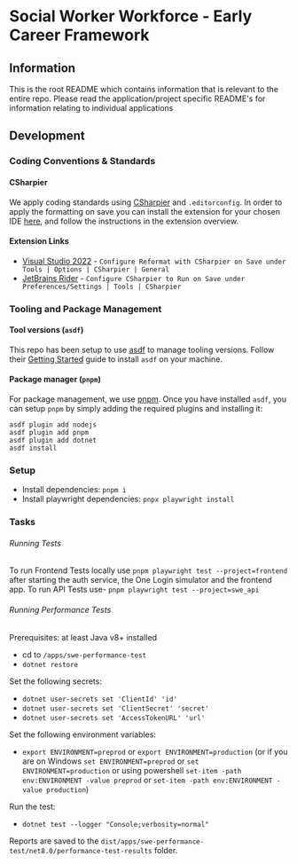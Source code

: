 # Social Worker Workforce - Early Career Framework

## Information
This is the root README which contains information that is relevant to the entire repo. Please read the application/project specific README's for information relating to individual applications

## Development

### Coding Conventions & Standards
#### CSharpier
We apply coding standards using [CSharpier](https://csharpier.com/) and `.editorconfig`. In order to apply the formatting on save you can install the extension for your chosen IDE [here](https://csharpier.com/docs/Editors), and follow the instructions in the extension overview.

#### Extension Links
- [Visual Studio 2022](https://marketplace.visualstudio.com/items?itemName=csharpier.CSharpier) - `Configure Reformat with CSharpier on Save under Tools | Options | CSharpier | General`
- [JetBrains Rider](https://plugins.jetbrains.com/plugin/18243-csharpier) - `Configure CSharpier to Run on Save under Preferences/Settings | Tools | CSharpier`

### Tooling and Package Management

#### Tool versions (`asdf`)
This repo has been setup to use [asdf](https://asdf-vm.com) to manage tooling versions. Follow their [Getting Started](https://asdf-vm.com/guide/getting-started.html) guide to install `asdf` on your machine.

#### Package manager (`pnpm`)
For package management, we use [pnpm](https://pnpm.io). Once you have installed `asdf`, you can setup `pnpm` by simply adding the required plugins and installing it:
```shell
asdf plugin add nodejs
asdf plugin add pnpm
asdf plugin add dotnet
asdf install
```

### Setup

- Install dependencies: `pnpm i`
- Install playwright dependencies: `pnpx playwright install`

### Tasks

###### Running Tests

To run Frontend Tests locally use `pnpm playwright test --project=frontend` after starting the auth service, the One Login simulator and the frontend app.
To run API Tests use- `pnpm playwright test --project=swe_api`


###### Running Performance Tests

Prerequisites: at least Java v8+ installed

- cd to `/apps/swe-performance-test`
- `dotnet restore`

Set the following secrets:

- `dotnet user-secrets set 'ClientId' 'id'`
- `dotnet user-secrets set 'ClientSecret' 'secret'`
- `dotnet user-secrets set 'AccessTokenURL' 'url'`

Set the following environment variables:

- `export ENVIRONMENT=preprod` or `export ENVIRONMENT=production` (or if you are on Windows `set ENVIRONMENT=preprod` or `set ENVIRONMENT=production` or using powershell `set-item -path env:ENVIRONMENT -value preprod` or `set-item -path env:ENVIRONMENT -value production`)

Run the test:

- `dotnet test --logger "Console;verbosity=normal"`

Reports are saved to the `dist/apps/swe-performance-test/net8.0/performance-test-results` folder.
